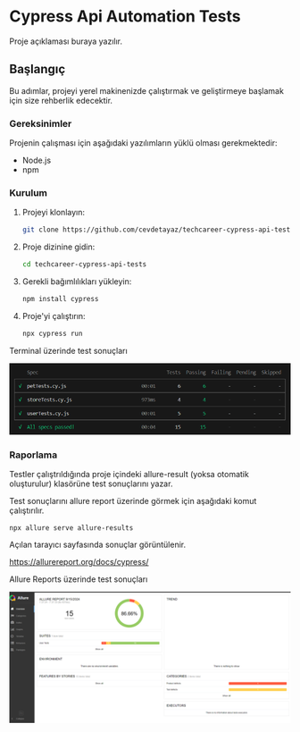 # Cypress Api Automation Tests

Proje açıklaması buraya yazılır.

## Başlangıç

Bu adımlar, projeyi yerel makinenizde çalıştırmak ve geliştirmeye başlamak için size rehberlik edecektir.

### Gereksinimler

Projenin çalışması için aşağıdaki yazılımların yüklü olması gerekmektedir:

- Node.js
- npm

### Kurulum

1. Projeyi klonlayın:
   
   ```sh
   git clone https://github.com/cevdetayaz/techcareer-cypress-api-tests.git
   ```
2. Proje dizinine gidin:
   
   ```sh
   cd techcareer-cypress-api-tests
   ```
3. Gerekli bağımlılıkları yükleyin:
   
   ```sh
   npm install cypress
   ```
4. Proje'yi çalıştırın:
   
   ```sh
   npx cypress run
   ```

Terminal üzerinde test sonuçları

![Resim Açıklaması](./console_results.png)

### Raporlama

Testler çalıştrıldığında proje içindeki allure-result (yoksa otomatik oluşturulur) klasörüne test sonuçlarını yazar.

Test sonuçlarını allure report üzerinde görmek için aşağıdaki komut çalıştırılır.

```
npx allure serve allure-results
```

Açılan tarayıcı sayfasında sonuçlar görüntülenir.

https://allurereport.org/docs/cypress/

Allure Reports üzerinde test sonuçları

![Resim Açıklaması](./allure_reports.png)

